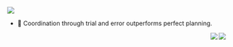 <a href="https://hits.seeyoufarm.com"><img src="https://hits.seeyoufarm.com/api/count/incr/badge.svg?url=https%3A%2F%2Fgithub.com%2Fgkakcl74&count_bg=%2379C83D&title_bg=%23555555&icon=hitachi.svg&icon_color=%23E7E7E7&title=hits&edge_flat=false"/></a>

- 👋  Coordination through trial and error outperforms perfect planning.

<img align='right' src="https://github-readme-stats.vercel.app/api?username=gkakcl74">


<img align='right' src="http://mazassumnida.wtf/api/v2/generate_badge?boj=gkakcl74">

<!---
gkakcl74/gkakcl74 is a ✨ special ✨ repository because its `README.md` (this file) appears on your GitHub profile.
You can click the Preview link to take a look at your changes.
--->

